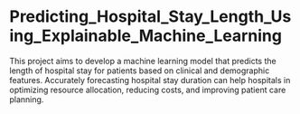 # Predicting_Hospital_Stay_Length_Using_Explainable_Machine_Learning
This project aims to develop a machine learning model that predicts the length of hospital stay for patients based on clinical and demographic features. Accurately forecasting hospital stay duration can help hospitals in optimizing resource allocation, reducing costs, and improving patient care planning.
